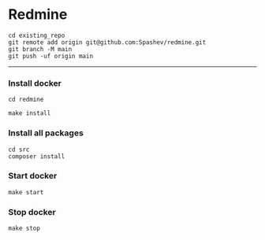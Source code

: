 # Redmine


```
cd existing_repo
git remote add origin git@github.com:Spashev/redmine.git
git branch -M main
git push -uf origin main
```

***

### Install docker
```
cd redmine
```
```
make install
```
### Install all packages
```
cd src
composer install
```
### Start docker
```
make start
```
### Stop docker
```
make stop
```